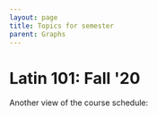 ```yaml
---
layout: page
title: Topics for semester
parent: Graphs
---
```




<script src="//d3js.org/d3.v5.min.js"></script>
<script src="https://unpkg.com/@hpcc-js/wasm@0.3.11/dist/index.min.js"></script>
<script src="https://unpkg.com/d3-graphviz@3.0.5/build/d3-graphviz.js"></script>

# Latin 101: Fall '20


Another view of the course schedule:

<div id="graph" style="text-align: center;"></div>


<script>

var dotIndex = 0;
var graphviz = d3.select("#graph").graphviz()
    .transition(function () {
        return d3.transition("main")
            .ease(d3.easeLinear)
            .delay(500)
            .duration(1500);
    })
    .logEvents(true)
    .on("initEnd", render);

function render() {
    var dotLines = dots[dotIndex];
    var dot = dotLines.join('');
    graphviz
        .renderDot(dot)
        .on("end", function () {
            dotIndex = (dotIndex + 1) % dots.length;
            render();
        });
}

var dots = [
    [
        'digraph  {',
        '    node [style="filled", shape=rectangle]',
        '{ rank = same; sc0; m0; s0; 1; cbl0;}',

        'subgraph clusterSched {',
        '    sc0 [fillcolor="#B7D1DF", label="Course schedule"]',
        '    sca [fillcolor="#B7D1DF", label="Unit 1: An inflected language"]',
        '    scb [fillcolor="#B7D1DF", label="Unit 2: Expressing time and purpose"]',
        '    scc [fillcolor="#B7D1DF", label="Unit 3: Indirect statements and more expressions of time"]',
        '    sc0 -> sca',
        '    sca -> scb',
        '    scb -> scc',
        '}',

        'subgraph clusterMorph {',
        '    m0 [fillcolor="#BEDFC8", label="Morphology"]',
        '    m1 [fillcolor="#BEDFC8", label="Nouns and adjectives"]',
        '    m2 [fillcolor="#BEDFC8", label="Pronouns"]',
        '    m3 [fillcolor="#BEDFC8", label="Verbs"]',        
        '}',

        'subgraph clusterSyntax {',
        '    s0 [fillcolor="#F9F2B6", label="Syntax"]',
        '    s1 [fillcolor="#F9F2B6", label="Basic sentence structure"]',
        '    s2 [fillcolor="#F9F2B6", label="Indirect statement"]',
        '    s3 [fillcolor="#F9F2B6", label="Secondary clauses"]',
        '}',


        'subgraph clusterCBL {',
        '    cbl0 [fillcolor="#DDD0E5", label="CBL"]',
        '    cbl1 [fillcolor="#DDD0E5", label="CBL topic 1"]',
        '    cbl2 [fillcolor="#DDD0E5", label="CBL topic 2"]',
        '}',


        '    1 [style = "invisible"]',
        '    2 [style = "invisible"]',
        '    3 [style = "invisible"]',
        '    4 [style = "invisible"]',



        '   m0 -> m1 -> m2 -> m3',
        '   s0 -> s1 -> s2 -> s3',
        '   cbl0 -> cbl1 -> cbl2',

        '   m1 -> sca',
        '   m2 -> sca',
        '   m3 -> sca',

        '   s1 -> scb',
        '   s2 -> scb',
        '   s3 -> scc',





        '   1 -> 2  [style="invis"]',
        '   2 -> 3 [style="invis"]',
        '   3 -> 4 [style="invis"]',

        '}'
    ],
];

</script>
